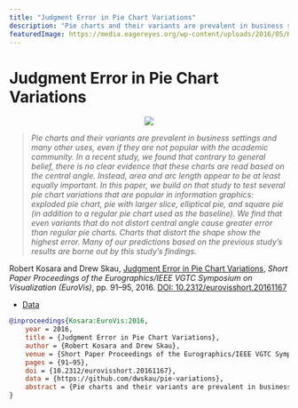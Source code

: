 ```yaml
---
title: "Judgment Error in Pie Chart Variations"
description: "Pie charts and their variants are prevalent in business settings and many other uses, even if they are not popular with the academic community. In a recent study, we found that contrary to general belief, there is no clear evidence that these charts are read based on the central angle. Instead, area and arc length appear to be at least equally important. In this paper, we build on that study to test several pie chart variations that are popular in information graphics: exploded pie chart, pie with larger slice, elliptical pie, and square pie (in addition to a regular pie chart used as the baseline). We find that even variants that do not distort central angle cause greater error than regular pie charts. Charts that distort the shape show the highest error. Many of our predictions based on the previous study’s results are borne out by this study’s findings."
featuredImage: https://media.eagereyes.org/wp-content/uploads/2016/05/Kosara-EuroVis-2016-pages.png
---
```


# Judgment Error in Pie Chart Variations

<p align="center"><img src="https://media.eagereyes.org/wp-content/uploads/2016/05/Kosara-EuroVis-2016-pages.png" /></p>

> _Pie charts and their variants are prevalent in business settings and many other uses, even if they are not popular with the academic community. In a recent study, we found that contrary to general belief, there is no clear evidence that these charts are read based on the central angle. Instead, area and arc length appear to be at least equally important. In this paper, we build on that study to test several pie chart variations that are popular in information graphics: exploded pie chart, pie with larger slice, elliptical pie, and square pie (in addition to a regular pie chart used as the baseline). We find that even variants that do not distort central angle cause greater error than regular pie charts. Charts that distort the shape show the highest error. Many of our predictions based on the previous study’s results are borne out by this study’s findings._

Robert Kosara and Drew Skau, <a href="https://media.eagereyes.org/papers/2016/Kosara-EuroVis-2016.pdf" target="_blank">Judgment Error in Pie Chart Variations</a>, _Short Paper Proceedings of the Eurographics/IEEE VGTC Symposium on Visualization (EuroVis)_, pp. 91–95, 2016. <a href="https://dx.doi.org/10.2312/eurovisshort.20161167" target="_new">DOI: 10.2312/eurovisshort.20161167</a>

- <a href="https://github.com/dwskau/pie-variations">Data</a>

```bibtex
@inproceedings{Kosara:EuroVis:2016,
	year = 2016,
	title = {Judgment Error in Pie Chart Variations},
	author = {Robert Kosara and Drew Skau},
	venue = {Short Paper Proceedings of the Eurographics/IEEE VGTC Symposium on Visualization (EuroVis)},
	pages = {91–95},
	doi = {10.2312/eurovisshort.20161167},
	data = {https://github.com/dwskau/pie-variations},
	abstract = {Pie charts and their variants are prevalent in business settings and many other uses, even if they are not popular with the academic community. In a recent study, we found that contrary to general belief, there is no clear evidence that these charts are read based on the central angle. Instead, area and arc length appear to be at least equally important. In this paper, we build on that study to test several pie chart variations that are popular in information graphics: exploded pie chart, pie with larger slice, elliptical pie, and square pie (in addition to a regular pie chart used as the baseline). We find that even variants that do not distort central angle cause greater error than regular pie charts. Charts that distort the shape show the highest error. Many of our predictions based on the previous study’s results are borne out by this study’s findings.},
}
```

